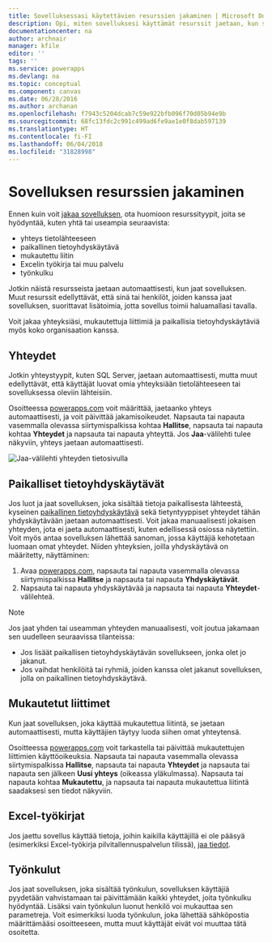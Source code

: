 ```yaml
---
title: Sovelluksessasi käytettävien resurssien jakaminen | Microsoft Docs
description: Opi, miten sovelluksesi käyttämät resurssit jaetaan, kun sovellus on jaettu
documentationcenter: na
author: archnair
manager: kfile
editor: ''
tags: ''
ms.service: powerapps
ms.devlang: na
ms.topic: conceptual
ms.component: canvas
ms.date: 06/28/2016
ms.author: archanan
ms.openlocfilehash: f7943c5204dcab7c59e922bfb096f70d05b94e9b
ms.sourcegitcommit: 68fc13fdc2c991c499ad6fe9ae1e0f8dab597139
ms.translationtype: HT
ms.contentlocale: fi-FI
ms.lasthandoff: 06/04/2018
ms.locfileid: "31828998"
---
```

# <a name="share-app-resources"></a>Sovelluksen resurssien jakaminen
Ennen kuin voit [jakaa sovelluksen](share-app.md), ota huomioon resurssityypit, joita se hyödyntää, kuten yhtä tai useampia seuraavista:

* yhteys tietolähteeseen
* paikallinen tietoyhdyskäytävä
* mukautettu liitin
* Excelin työkirja tai muu palvelu
* työnkulku

Jotkin näistä resursseista jaetaan automaattisesti, kun jaat sovelluksen. Muut resurssit edellyttävät, että sinä tai henkilöt, joiden kanssa jaat sovelluksen, suorittavat lisätoimia, jotta sovellus toimii haluamallasi tavalla.

Voit jakaa yhteyksiäsi, mukautettuja liittimiä ja paikallisia tietoyhdyskäytäviä myös koko organisaation kanssa.

## <a name="connections"></a>Yhteydet
Jotkin yhteystyypit, kuten SQL Server, jaetaan automaattisesti, mutta muut edellyttävät, että käyttäjät luovat omia yhteyksiään tietolähteeseen tai sovelluksessa oleviin lähteisiin.

Osoitteessa [powerapps.com](https://web.powerapps.com) voit määrittää, jaetaanko yhteys automaattisesti, ja voit päivittää jakamisoikeudet. Napsauta tai napauta vasemmalla olevassa siirtymispalkissa kohtaa **Hallitse**, napsauta tai napauta kohtaa **Yhteydet** ja napsauta tai napauta yhteyttä. Jos **Jaa**-välilehti tulee näkyviin, yhteys jaetaan automaattisesti.

  ![Jaa-välilehti yhteyden tietosivulla](./media/share-app-resources/shared-connections.png)

## <a name="on-premises-data-gateways"></a>Paikalliset tietoyhdyskäytävät
Jos luot ja jaat sovelluksen, joka sisältää tietoja paikallisesta lähteestä, kyseinen [paikallinen tietoyhdyskäytävä](gateway-management.md) sekä tietyntyyppiset yhteydet tähän yhdyskäytävään jaetaan automaattisesti. Voit jakaa manuaalisesti jokaisen yhteyden, jota ei jaeta automaattisesti, kuten edellisessä osiossa näytettiin. Voit myös antaa sovelluksen lähettää sanoman, jossa käyttäjiä kehotetaan luomaan omat yhteydet. Niiden yhteyksien, joilla yhdyskäytävä on määritetty, näyttäminen:

1. Avaa [powerapps.com](https://web.powerapps.com), napsauta tai napauta vasemmalla olevassa siirtymispalkissa **Hallitse** ja napsauta tai napauta **Yhdyskäytävät**.
2. Napsauta tai napauta yhdyskäytävää ja napsauta tai napauta **Yhteydet**-välilehteä.

> [!NOTE]
> Jos jaat yhden tai useamman yhteyden manuaalisesti, voit joutua jakamaan sen uudelleen seuraavissa tilanteissa:

* Jos lisäät paikallisen tietoyhdyskäytävän sovellukseen, jonka olet jo jakanut.
* Jos vaihdat henkilöitä tai ryhmiä, joiden kanssa olet jakanut sovelluksen, jolla on paikallinen tietoyhdyskäytävä.

## <a name="custom-connectors"></a>Mukautetut liittimet
Kun jaat sovelluksen, joka käyttää mukautettua liitintä, se jaetaan automaattisesti, mutta käyttäjien täytyy luoda siihen omat yhteytensä.

Osoitteessa [powerapps.com](https://web.powerapps.com) voit tarkastella tai päivittää mukautettujen liittimien käyttöoikeuksia. Napsauta tai napauta vasemmalla olevassa siirtymispalkissa **Hallitse**, napsauta tai napauta **Yhteydet** ja napsauta tai napauta sen jälkeen **Uusi yhteys** (oikeassa yläkulmassa). Napsauta tai napauta kohtaa **Mukautettu**, ja napsauta tai napauta mukautettua liitintä saadaksesi sen tiedot näkyviin.

## <a name="excel-workbooks"></a>Excel-työkirjat
Jos jaettu sovellus käyttää tietoja, joihin kaikilla käyttäjillä ei ole pääsyä (esimerkiksi Excel-työkirja pilvitallennuspalvelun tilissä), [jaa tiedot](share-app-data.md).

## <a name="flows"></a>Työnkulut
Jos jaat sovelluksen, joka sisältää työnkulun, sovelluksen käyttäjiä pyydetään vahvistamaan tai päivittämään kaikki yhteydet, joita työnkulku hyödyntää. Lisäksi vain työnkulun luonut henkilö voi mukauttaa sen parametreja. Voit esimerkiksi luoda työnkulun, joka lähettää sähköpostia määrittämääsi osoitteeseen, mutta muut käyttäjät eivät voi muuttaa tätä osoitetta.

